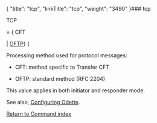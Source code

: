 {
    "title": "tcp",
    "linkTitle": "tcp",
    "weight": "3490"
}### <span id="tcp"></span>tcp

TCP
= { CFT
| <u>OFTP</u>} \]

Processing method used for protocol messages:

-   CFT: method specific to Transfer CFT
-   OFTP: standard method (RFC 2204)

This value applies in both initiator and responder mode.

See also, [Configuring Odette](../../../../protocols_start_here/start_here_odette/configuring_odette).

[Return to Command index](../../)

 
